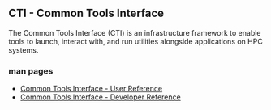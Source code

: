 <!--
This file is included in-place in the CPEDocs debugging tools top level index.

Since it is part of a larger file, the highest level header level should be 2 (##).
Assume that CTI content will live in a directory called ./cpedocs_cti for linking.
The cpedocs_cti directory is created by the collect_cpedocs.sh script.
-->

## CTI - Common Tools Interface

The Common Tools Interface (CTI) is an infrastructure framework to enable tools
to launch, interact with, and run utilities alongside applications on HPC systems.

### man pages

* [Common Tools Interface - User Reference](./cpedocs_cti/man/cti.1.md)
* [Common Tools Interface - Developer Reference](./cpedocs_cti/man/cti.3.md)
